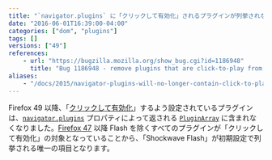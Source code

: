 ```yaml
---
title: "`navigator.plugins` に「クリックして有効化」されるプラグインが列挙されなくなりました"
date: "2016-06-01T16:39:00-04:00"
categories: ["dom", "plugins"]
tags: []
versions: ["49"]
references:
    - url: "https://bugzilla.mozilla.org/show_bug.cgi?id=1186948"
      title: "Bug 1186948 - remove plugins that are click-to-play from navigator.plugins"
aliases:
    - "/docs/2015/navigator-plugins-will-no-longer-contain-click-to-play-plugins/"
---
```

Firefox 49 以降、「[クリックして有効化](https://support.mozilla.org/ja/kb/why-do-i-have-click-activate-plugins)」するよう設定されているプラグインは、[`navigator.plugins`](https://developer.mozilla.org/ja/docs/Web/API/NavigatorPlugins/plugins) プロパティによって返される [`PluginArray`](https://developer.mozilla.org/ja/docs/Web/API/PluginArray) に含まれなくなりました。[Firefox 47](https://www.fxsitecompat.com/ja/docs/2016/all-plug-ins-other-than-flash-are-now-defaulted-to-click-to-activate/) 以降 Flash を除くすべてのプラグインが「クリックして有効化」の対象となっていることから、「Shockwave Flash」が初期設定で列挙される唯一の項目となります。
